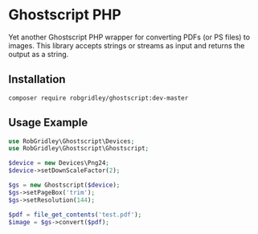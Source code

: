 # Ghostscript PHP

Yet another Ghostscript PHP wrapper for converting PDFs (or PS files) to images. This library accepts strings or streams as input and returns the output as a string.

## Installation

```
composer require robgridley/ghostscript:dev-master
```

## Usage Example

```php
use RobGridley\Ghostscript\Devices;
use RobGridley\Ghostscript\Ghostscript;

$device = new Devices\Png24;
$device->setDownScaleFactor(2);

$gs = new Ghostscript($device);
$gs->setPageBox('trim');
$gs->setResolution(144);

$pdf = file_get_contents('test.pdf');
$image = $gs->convert($pdf);
```
